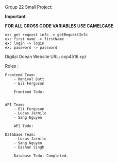 Group 22 Small Project:

**Important**

**FOR ALL CROSS CODE VARIABLES USE CAMELCASE**

    ex: get request info -> getRequestInfo
    ex: first name -> firstName
    ex: login -> login
    ex: password -> password

Digital Ocean Website URL: cop4516.xyz

Roles :

    Frontend Team:
        - Daniyal Butt
        - Eli Ferguson

        Frontend Todo:


    API Team:
        - Eli Ferguson
        - Lucas Jarmilo
        - Sang Nguyen

        API Todo:

    Database Team:
        - Lucas Jarmilo
        - Sang Nguyen
        - Eashan Singh

        Database Todo: Completed.
        
        
